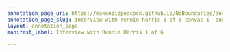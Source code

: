 ```yaml
---
annotation_page_uri: https://makenziepeacock.github.io/NoBoundaries/annotations/interview-with-rennie-harris-1-of-6-canvas-1--super-sinky-sofa--.json
annotation_page_slug: interview-with-rennie-harris-1-of-6-canvas-1--super-sinky-sofa--
layout: annotation_page
manifest_label: Interview with Rennie Harris 1 of 6

---
```

